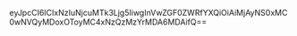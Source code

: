 eyJpcCI6ICIxNzIuNjcuMTk3Ljg5IiwgInVwZGF0ZWRfYXQiOiAiMjAyNS0xMC0wNVQyMDoxOToyMC4xNzQzMzYrMDA6MDAifQ==